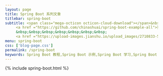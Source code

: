 ```yaml
---
layout: page
title: Spring Boot 系列文章
titlebar: spring-boot
subtitle: <span class="mega-octicon octicon-cloud-download"></span>&nbsp;&nbsp;
     <a href ="https://github.com/chinashuai/spring-boot-example-all">更多 Spring Boot 2.0 精选示例 ， <font color="#EB9439">点我</font>查看！</a><br/>
     &nbsp;&nbsp;&nbsp;&nbsp;&nbsp;&nbsp;&nbsp;
     <a href ="https://upload-images.jianshu.io/upload_images/2710833-528105d35a0b4218.png?imageMogr2/auto-orient/strip%7CimageView2/2/w/1240">关注公众号：<font color="#00FF00">java之旅</font>，回复"springboot" 进群交流。</a>
menu: spring-boot
css: ['blog-page.css']
permalink: /spring-boot
keywords: Spring Boot 教程,Spring Boot 示例,Spring Boot 学习,Spring Boot 资源,Spring Boot 2.0
---
```


{% include spring-boot.html %}